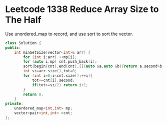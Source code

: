 # Leetcode 1338 Reduce Array Size to The Half

Use unordered_map to record, and use sort to sort the vector.
```cpp
class Solution {
public:
    int minSetSize(vector<int>& arr) {
        for (int i:arr) ++mp[i];
        for (auto i:mp) cnt.push_back(i);
        sort(begin(cnt),end(cnt),[](auto &a,auto &b){return a.second>b.second;});
        int sz=arr.size(),tot=0;
        for (int i=0;i<cnt.size();++i){
            tot+=cnt[i].second;
            if(tot>=sz/2) return i+1;
        }
        return 0;
    }
private:
    unordered_map<int,int> mp;
    vector<pair<int,int> >cnt;
};
```
